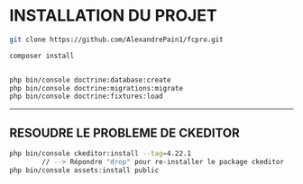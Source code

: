 
# INSTALLATION DU PROJET


```sh
git clone https://github.com/AlexandrePain1/fcpro.git

composer install


php bin/console doctrine:database:create
php bin/console doctrine:migrations:migrate
php bin/console doctrine:fixtures:load
```

----------------------------------------------------

## RESOUDRE LE PROBLEME DE CKEDITOR

```sh
php bin/console ckeditor:install --tag=4.22.1
        // --> Répondre "drop" pour re-installer le package ckeditor
php bin/console assets:install public
```

